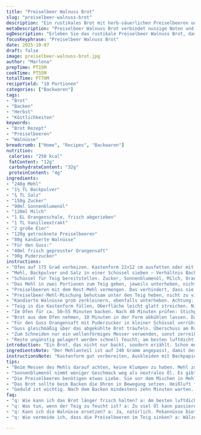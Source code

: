```yaml
---
title: "Preiselbeer Walnuss Brot"
slug: "preiselbeer-walnuss-brot"
description: "Ein rustikales Brot mit herb-säuerlichen Preiselbeeren und knackigen Walnüssen, verfeinert mit frischer Orangennote. Der Teig verwendet Sonnenblumenöl statt neutralem Pflanzenöl für intensiveren Geschmack. Das Backen erfolgt bei moderater Temperatur, kontrolliert durch Farbe und Geruch. Ein feuchtes, nicht zu dichtes Innenleben, mit knuspriger Kruste. Der Orangenguss bringt Frische, nicht zu süß, balanciert die säuerlichen Beeren und nussigen Noten. Kleine Tricks gegen zu feuchten Teig und klumpige Glasur inklusive. Jedes Stück erinnert an Herbstausflüge und gemütliche Nachmittage, natürlich kein schnelles Kuchenrezept – Zeit und Geduld sind hier echtes Handwerk."
metaDescription: "Preiselbeer Walnuss Brot verbindet nussige Noten und fruchtige Säure zu einem perfekten Herbstgenuss; ein Rezept mit einfacher Zubereitung und feinen Aromen"
ogDescription: "Erleben Sie das rustikale Preiselbeer Walnuss Brot, das Aromen von Orange und gemütliche Nachmittage vereint"
focusKeyphrase: "Preiselbeer Walnuss Brot"
date: 2025-10-07
draft: false
image: preiselbeer-walnuss-brot.jpg
author: "Marlena"
prepTime: PT15M
cookTime: PT55M
totalTime: PT70M
recipeYield: "10 Portionen"
categories: ["Backwaren"]
tags:
- "Brot"
- "Backen"
- "Herbst"
- "Köstlichkeiten"
keywords:
- "Brot Rezept"
- "Preiselbeeren"
- "Walnüsse"
breadcrumb: ["Home", "Recipes", "Backwaren"]
nutrition: 
 calories: "250 kcal"
 fatContent: "12g"
 carbohydrateContent: "32g"
 proteinContent: "4g"
ingredients:
- "240g Mehl"
- "1½ TL Backpulver"
- "¾ TL Salz"
- "150g Zucker"
- "90ml Sonnenblumenöl"
- "120ml Milch"
- "1 EL Orangenschale, frisch abgerieben"
- "1 TL Vanilleextrakt"
- "2 große Eier"
- "120g getrocknete Preiselbeeren"
- "80g kandierte Walnüsse"
- "Für den Guss:"
- "40ml frisch gepresster Orangensaft"
- "90g Puderzucker"
instructions:
- "Ofen auf 175 Grad vorheizen. Kastenform 22×12 cm ausfetten oder mit Backpapier auslegen, damit das Herausholen leichter wird. "
- "Mehl, Backpulver und Salz in einer Schüssel sieben – Verhältnis Backtriebmittel beachten, sonst Brot zäh oder fällt zusammen."
- "Schüssel für Teig bereitstellen. Zucker, Sonnenblumenöl, Milch, Orangenschale, Vanille und Eier mit Mixer oder Handrührgerät gut vermischen, bis sich Zucker löst und die Masse glasig wirkt – kein rohes Ei mehr sichtbar. "
- "Das Mehl in zwei Portionen zum Teig geben, jeweils unterheben, nicht zu lange rühren – sonst Kleie zerstört, Brot wird trocken. 2 Esslöffel Mehl im Schüsselboden lassen, später für Preiselbeeren verwenden."
- "Preiselbeeren mit dem Rest-Mehl vermengen. Das verhindert, dass sie beim Backen im Teig versinken oder verklumpen."
- "Preiselbeer-Mehl-Mischung behutsam unter den Teig heben, nicht zu viel rühren, dass die Beeren nicht brechen und die Farbe den ganzen Teig färbt."
- "Kandierte Walnüsse grob zerkleinern, ebenfalls unterheben. Achtung: zu starkes Rühren zerdrückt und verteilt Öl – Walnüsse sollten knackig bleiben."
- "Teig in die Kastenform füllen, Oberfläche leicht glatt streichen. Nicht drücken, sonst wird Brot kompakt."
- "Im Ofen für ca. 50–55 Minuten backen. Nach 40 Minuten prüfen: Stichprobe mit Spieß. Festes Brot zieht Spieß sauber heraus, evtl. Deckel aus Alufolie locker auflegen, wenn der Teig zu schnell bräunt."
- "Brot aus dem Ofen nehmen, 10 Minuten in der Form abkühlen lassen. Dann vorsichtig stürzen, Backpapier anheben oder mit Spatel lösen. Auf Gitterrost legen, darunter Backblech zum Auffangen von Tröpfchen."
- "Für den Guss Orangensaft mit Puderzucker in kleiner Schüssel verrühren. Einige Minuten stehen lassen, bis er leicht andickt."
- "Guss gleichmäßig über das abgekühlte Brot träufeln. Überschuss am Rand abtropfen lassen. Mindestens 30 Minuten ziehen lassen, damit der Guss nicht klebt oder verläuft."
- "Zum Schneiden nur ein wellenförmiges Messer verwenden, sonst zerreißt Brot beim Schneiden."
- "Reste ungünstig gelagert werden schnell feucht; am besten luftdicht bei Zimmertemperatur oder kurz im Toaster aufbacken."
introduction: "Ein Brot, das nicht nur backt, sondern erzählt. Schon mehrmals probiert, mit zuviel Öl, dann mal zu wenig Flüssigkeit - das Ergebnis immer variierend. Die Kunst liegt im Gefühl: Der Teig darf nicht zu flüssig sein, aber auch nicht trocken knuspern. Ich tauschte Pflanzenöl gegen Sonnenblumenöl, finde es gibt mehr Tiefe. Die Preiselbeeren sind nicht nur Geschmacksträger, sondern geben Farbe und eine säuerliche Note, die den nussigen Geschmack der Walnüsse zusammenhält. Nicht einfach nur vermischen, sondern liebevollen Umgang fordern die fruchtigen Beeren, sonst zerplatzen sie und machen Teig rosa. Das Brot backt sich zur goldbraunen Perfektion in etwas weniger als einer Stunde, Geruch von Orange schleicht sich in die Küche, lockt. Guss? Nicht zu süß, das kann schnell erdrückend wirken, deshalb Orangensaft statt nur Wasser. "
ingredientsNote: "Der Mehlanteil ist auf 240 Gramm angepasst, damit der Teig nicht zu trocken wird. Backpulver sorgsam abmessen, ca. 1½ Teelöffel reichen, weil sonst der Teig mehr aufgeht und dann zusammenfällt. Sonnenblumenöl gibt einen leichter nussigen Geschmack als klassisches neutrales Öl. Milch sorgt für Feuchtigkeit, gern Vollmilch oder H-Milch, kein Ersatz durch Pflanzenmilch, da Geschmack zu wässrig wird. Die Orangenschale frisch abriebene Sorten; kontaktlose geriebene Zesten aus der Dose schmecken fade. Vanilleextrakt aus Flasche oder Vanillepaste fügen Tiefe hinzu. Preiselbeeren in getrockneter Form, keine frischen verwenden, die fallen zu schnell auseinander. Walnüsse entweder kandiert oder selbst karamellisiert – minderwertige Nüsse machen das Brot zäh. Für den Guss frisch gepresster Orangensaft unverzichtbar, auf Fertigprodukte verzichten, die sind zu säuerlich oder bitter. Puderzucker kann durch feinen Zucker ersetzt werden, aber erfordert längeres Rühren."
instructionsNote: "Kastenform gut vorbereiten, Auskleiden mit Backpapier erleichtert das spätere Stürzen ungemein. Mehl mit Backpulver und Salz sieben, weil Klumpen sonst Brotrinde ungleichmäßig machen. Kombination von Zucker und Öl vorher gut mixen, erzeugt homogene Textur ohne Zuckerkristalle. Mehl in Portionen unterheben und nicht zu lange rühren verhindert glutenüberentwicklung – sonst trocken. Preiselbeeren kurz in Mehl wälzen, damit sie im Teig verteilt bleiben und nicht zu Boden sinken. Walnüsse erst am Schluss vorsichtig untermischen, sonst wird der Teig zu kompakt. Backzeit je nach Ofentyp variieren, daher den Stäbchentest nie vergessen. Wenn Brot zu braun wird, locker Alufolie auflegen, Hitze verringern durch Isolierung. Nach dem Backen lässt man das Brot unbedingt in der Form 10 Minuten ruhen, sonst reisst es beim Herausnehmen. Guss dickt mit der Zeit an, mehrfaches Auftragen kann mehr Geschmack geben, aber nicht zu schnell anwenden, sonst wird Oberfläche klebrig. Zum Schneiden langen Wellenschliffmesser benutzen, bei glatten Messern wird Brot zerdrückt."
tips:
- "Beim Messen des Mehls darauf achten, keine Klumpen zu haben. Mehl zusieben; es sorgt für gleichmäßige Konsistenz. Keinen Löffel verwenden – Verpackung schütteln ist besser; darauf achten, dass die Menge stimmt."
- "Sonnenblumenöl nimmt weniger Geschmack weg als neutrales Öl. Es gibt dem Brot eine nussige Note. Wenn kein Sonnenblumenöl vorhanden ist, geht auch Rapsöl. Aber; der Geschmack ist nicht gleich."
- "Die Preiselbeeren benötigen etwas Liebe. Sie vor dem Mischen in Mehl wenden – das hält sie im Teig an Ort und Stelle. Verhindert das Versinken. Wenn sie nicht wälzen; dann wird der Teig rosa und das sieht nicht gut aus."
- "Das Brot sollte beim Backen die Ohren in Bewegung setzen. Heißluft funktioniert für gleichmäßiges Backen; wenn kein Heißluftofen, dann die Backzeit anpassen. Alufolie bereit halten, falls das Brot zu schnell bräunt."
- "Geduld ist wichtig. Nach dem Backen mindestens zehn Minuten warten. Brot nicht sofort stürzen. Sonst zerbricht es, das wäre schade. Danach auf ein Gitterblech legen; der Luft zuliebe."
faq:
- "q: Wie kann ich das Brot länger frisch halten? a: Am besten luftdicht lagern. Kühlschrank ist nicht optimal; es macht Brot schnell trocken. Stark einpacken oder in einem Behälter aufbewahren, der Luft zirkulieren lässt."
- "q: Was tun, wenn der Teig zu feucht ist? a: Zu viel Öl kann passieren. Mehr Mehl hinzufügen, aber; vorsichtig unterheben. Zudem keine zu flüssigen Zutaten verwenden. Wenn nötig, Backpulver anpassen."
- "q: Kann ich die Walnüsse ersetzen? a: Ja, natürlich. Pekannüsse bieten einen anderen Geschmack. Auch Mandeln sind möglich, aber Geschmack ist ganz anders. Qualität ist immer entscheidend; daher unbedingte Auswahl."
- "q: Wie vermeide ich, dass die Preiselbeeren im Teig sinken? a: Wälzen ist der Schlüssel. Ins Mehl tauchen vor dem Zusatz, damit sie nicht wieder absinken. Ist der Teig zu flüssig, dann schließen sie sich im Boden ein."

---
```

